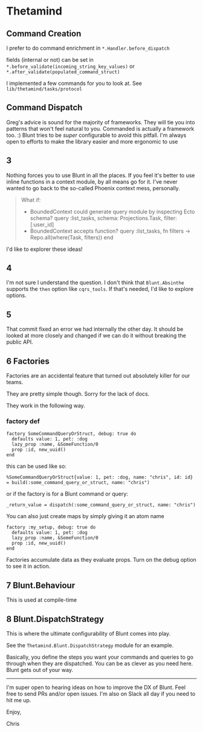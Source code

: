 # Thetamind

## Command Creation

I prefer to do command enrichment in `*.Handler.before_dispatch`

fields (internal or not) can be set in `*.before_validate(incoming_string_key_values)` or `*.after_validate(populated_command_struct)`

I implemented a few commands for you to look at. See `lib/thetamind/tasks/protocol`

## Command Dispatch

Greg's advice is sound for the majority of frameworks. They will tie you into patterns that won't feel natural to you. Commanded is actually a framework too. :) Blunt tries to be *super* configurable to avoid this pitfall. I'm always open to efforts to make the library easier and more ergonomic to use

## 3

Nothing forces you to use Blunt in all the places. If you feel it's better to use inline functions in a context module, by all means go for it. I've never wanted to go back to the so-called Phoenix context mess, personally.

> What if:
> - BoundedContext could generate query module by inspecting Ecto schema? query :list_tasks, schema: Projections.Task, filter: [:user_id]
> - BoundedContext accepts function? query :list_tasks, fn filters -> Repo.all(where(Task, filters)) end

I'd like to explorer these ideas! 

## 4

I'm not sure I understand the question. I don't think that `Blunt.Absinthe` supports the `then` option like `cqrs_tools`. If that's needed, I'd like to explore options.

## 5

That commit fixed an error we had internally the other day. It should be looked at more closely and changed if we can do it without breaking the public API.

## 6 Factories

Factories are an accidental feature that turned out absolutely killer for our teams.

They are pretty simple though. Sorry for the lack of docs.

They work in the following way.

### factory def
``` 
factory SomeCommandQueryOrStruct, debug: true do
  defaults value: 1, pet: :dog
  lazy_prop :name, &SomeFunction/0
  prop :id, new_uuid()
end
```

this can be used like so: 

```
%SomeCommandQueryOrStruct{value: 1, pet: :dog, name: "chris", id: id} = build(:some_command_query_or_struct, name: "chris")

```

or if the factory is for a Blunt command or query:


```
_return_value = dispatch(:some_command_query_or_struct, name: "chris")

```

You can also just create maps by simply giving it an atom name

``` 
factory :my_setup, debug: true do
  defaults value: 1, pet: :dog
  lazy_prop :name, &SomeFunction/0
  prop :id, new_uuid()
end
```

Factories accumulate data as they evaluate props. Turn on the debug option to see it in action.

## 7 Blunt.Behaviour

This is used at compile-time

## 8 Blunt.DispatchStrategy

This is where the ultimate configurability of Blunt comes into play.

See the `Thetamind.Blunt.DispatchStrategy` module for an example.

Basically, you define the steps you want your commands and queries to go through when they are dispatched. You can be as clever as you need here. Blunt gets out of your way.

---

I'm super open to hearing ideas on how to improve the DX of Blunt. Feel free to send PRs and/or open issues. I'm also on Slack all day if you need to hit me up.

Enjoy,

Chris

